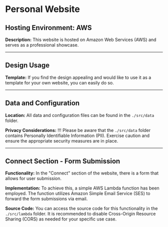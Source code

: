 # Personal Website

## Hosting Environment: AWS

**Description:** This website is hosted on Amazon Web Services (AWS) and serves as a professional showcase.

---

## Design Usage

**Template:** If you find the design appealing and would like to use it as a template for your own website, you can easily do so.

---

## Data and Configuration

**Location:** All data and configuration files can be found in the `./src/data` folder.

**Privacy Considerations:** !!! Please be aware that the `./src/data` folder contains Personally Identifiable Information (PII). Exercise caution and ensure the appropriate security measures are in place.

---

## Connect Section - Form Submission

**Functionality:** In the "Connect" section of the website, there is a form that allows for user submission.

**Implementation:** To achieve this, a simple AWS Lambda function has been employed. The function utilizes Amazon Simple Email Service (SES) to forward the form submissions via email.

**Source Code:** You can access the source code for this functionality in the `./src/lambda` folder. It is recommended to disable Cross-Origin Resource Sharing (CORS) as needed for your specific use case.
